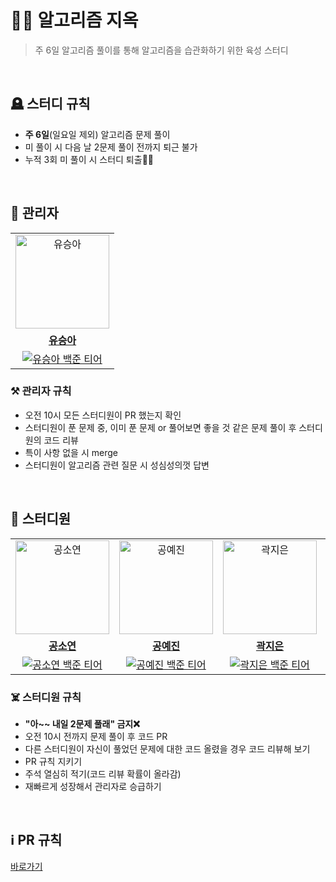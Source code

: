 # 🏴‍☠️ 알고리즘 지옥
> 주 6일 알고리즘 풀이를 통해 알고리즘을 습관화하기 위한 육성 스터디

<br />

## 🪦 스터디 규칙
- <strong>주 6일</strong>(일요일 제외) 알고리즘 문제 풀이
- 미 풀이 시 다음 날 2문제 풀이 전까지 퇴근 불가
- 누적 3회 미 풀이 시 스터디 퇴출👼🏻

<br />

## 👹 관리자
<table>
  <tr>
    <td align="center">
      <a href="https://github.com/SeungAh-Yoo99">
        <img src="https://github.com/SeungAh-Yoo99.png" alt="유승아" width="150" height="150"/>
      </a>
    </td>
  </tr>
   <tr>
    <td align="center">
      <a href="https://github.com/SeungAh-Yoo99">
        <b>유승아</b>
      </a>
    </td>
  </tr>
   <tr>
    <td align="center">
      <a href="https://solved.ac/ysa8497">
        <img src="http://mazassumnida.wtf/api/mini/generate_badge?boj=ysa8497" alt="유승아 백준 티어" />
      </a>
    </td>
  </tr>
</table>

### ⚒️ 관리자 규칙
- 오전 10시 모든 스터디원이 PR 했는지 확인
- 스터디원이 푼 문제 중, 이미 푼 문제 or 풀어보면 좋을 것 같은 문제 풀이 후 스터디원의 코드 리뷰
- 특이 사항 없을 시 merge
- 스터디원이 알고리즘 관련 질문 시 성심성의껏 답변

<br />

## 🩻 스터디원
<table>
  <tr>
    <td align="center">
      <a href="https://github.com/Kong-E">
        <img src="https://github.com/Kong-E.png" alt="공소연" width="150" height="150"/>
      </a>
    </td>
    <td align="center">
      <a href="https://github.com/yaejinkong">
        <img src="https://github.com/yaejinkong.png" alt="공예진" width="150" height="150"/>
      </a>
    </td>
    <td align="center">
      <a href="https://github.com/Jieun-KWAK">
        <img src="https://github.com/Jieun-KWAK.png" alt="곽지은" width="150" height="150"/>
      </a>
    </td>
    <td align="center">
      <a href="https://github.com/qbobl5">
        <img src="https://github.com/qbobl5.png" alt="김혜빈" width="150" height="150"/>
      </a>
    </td>
    <td align="center">
      <a href="https://github.com/seonmin5">
        <img src="https://github.com/seonmin5.png" alt="오선민" width="150" height="150"/>
      </a>
    </td>
    <td align="center">
      <a href="https://github.com/doyi0107">
        <img src="https://github.com/doyi0107.png" alt="이도이" width="150" height="150"/>
      </a>
    </td>
  </tr>
   <tr>
    <td align="center">
      <a href="https://github.com/Kong-E">
        <b>공소연</b>
      </a>
    </td>
     <td align="center">
      <a href="https://github.com/yaejinkong">
        <b>공예진</b>
      </a>
    </td>
    <td align="center">
      <a href="https://github.com/Jieun-KWAK">
        <b>곽지은</b>
      </a>
    </td>
     <td align="center">
      <a href="https://github.com/qbobl5">
        <b>김혜빈</b>
      </a>
    </td>
     <td align="center">
      <a href="https://github.com/seonmin5">
        <b>오선민</b>
      </a>
    </td>
     <td align="center">
      <a href="https://github.com/doyi0107">
        <b>이도이</b>
      </a>
    </td>
  </tr>
   <tr>
    <td align="center">
      <a href="https://solved.ac/kng001016">
        <img src="http://mazassumnida.wtf/api/mini/generate_badge?boj=kng001016" alt="공소연 백준 티어" />
      </a>
    </td>
    <td align="center">
      <a href="https://solved.ac/kong0910a">
        <img src="http://mazassumnida.wtf/api/mini/generate_badge?boj=kong0910a" alt="공예진 백준 티어" />
      </a>
    </td>
    <td align="center">
      <a href="https://solved.ac/jieun4763">
        <img src="http://mazassumnida.wtf/api/mini/generate_badge?boj=jieun4763" alt="곽지은 백준 티어" />
      </a>
    </td>
     <td align="center">
      <a href="https://solved.ac/ddddd99">
        <img src="http://mazassumnida.wtf/api/mini/generate_badge?boj=ddddd99" alt="김혜빈 백준 티어" />
      </a>
    </td>
     <td align="center">
      <a href="https://solved.ac/5hamtori">
        <img src="http://mazassumnida.wtf/api/mini/generate_badge?boj=5hamtori" alt="오선민 백준 티어" />
      </a>
    </td>
     <td align="center">
      <a href="https://solved.ac/doyi9917">
        <img src="http://mazassumnida.wtf/api/mini/generate_badge?boj=doyi9917" alt="이도이 백준 티어" />
      </a>
    </td>
  </tr>
</table>

### ☠️ 스터디원 규칙
- <strong>"아~~ 내일 2문제 풀래" 금지❌</strong>
- 오전 10시 전까지 문제 풀이 후 코드 PR
- 다른 스터디원이 자신이 풀었던 문제에 대한 코드 올렸을 경우 코드 리뷰해 보기
- PR 규칙 지키기
- 주석 열심히 적기(코드 리뷰 확률이 올라감)
- 재빠르게 성장해서 관리자로 승급하기

<br />

## ℹ️ PR 규칙
<a href="https://github.com/SeungAh-Yoo99/Hell-of-Algorithms/blob/main/PullRequest.md">바로가기</a>
